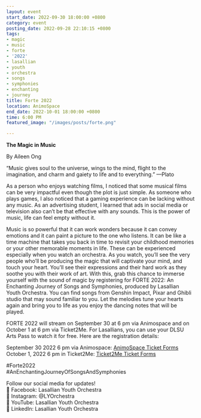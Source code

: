 ```yaml
---
layout: event
start_date: 2022-09-30 18:00:00 +0800
category: event
posting_date: 2022-09-28 22:10:15 +0800
tags:
- magic
- music
- forte
- '2022'
- lasallian
- youth
- orchestra
- songs
- symphonies
- enchanting
- journey
title: Forte 2022
location: AnimoSpace
end_date: 2022-10-01 18:00:00 +0800
time: 6:00 PM
featured_image: "/images/posts/forte.png"

---
```

**The Magic in Music**

By Aileen Ong

  
“Music gives soul to the universe, wings to the mind, flight to the imagination, and charm and gaiety to life and to everything.” —Plato

As a person who enjoys watching films, I noticed that some musical films can be very impactful even though the plot is just simple. As someone who plays games, I also noticed that a gaming experience can be lacking without any music. As an advertising student, I learned that ads in social media or television also can’t be that effective with any sounds. This is the power of music, life can feel empty without it.

Music is so powerful that it can work wonders because it can convey emotions and it can paint a picture to the one who listens. It can be like a time machine that takes you back in time to revisit your childhood memories or your other memorable moments in life. These can be experienced especially when you watch an orchestra. As you watch, you’ll see the very people who’ll be producing the magic that will captivate your mind, and touch your heart. You’ll see their expressions and their hard work as they soothe you with their work of art. With this, grab this chance to immerse yourself with the sound of magic by registering for FORTE 2022: An Enchanting Journey of Songs and Symphonies, produced by Lasallian Youth Orchestra. You can find songs from Genshin Impact, Pixar and Ghibli studio that may sound familiar to you. Let the melodies tune your hearts again and bring you to life as you enjoy the dancing notes that will be played.

FORTE 2022 will stream on September 30 at 6 pm via Animospace and on October 1 at 6 pm via Ticket2Me. For Lasallians, you can use your DLSU Arts Pass to watch it for free. Here are the registration details:

September 30 2022 6 pm via Animospace: [AnimoSpace Ticket Forms](https://forte.lyorchestra.com/animospace)  
October 1, 2022 6 pm in Ticket2Me: [Ticket2Me Ticket Forms](https://forte.lyorchestra.com/ticket2me)

\#Forte2022  
\#AnEnchantingJourneyOfSongsAndSymphonies

Follow our social media for updates!  
📌 Facebook: Lasallian Youth Orchestra  
📌 Instagram: @LYOrchestra  
📌 YouTube: Lasallian Youth Orchestra  
📌 LinkedIn: Lasallian Youth Orchestra